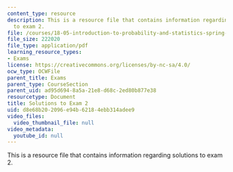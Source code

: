 ```yaml
---
content_type: resource
description: This is a resource file that contains information regarding solutions
  to exam 2.
file: /courses/18-05-introduction-to-probability-and-statistics-spring-2014/d8e68b202096e94b62184ebb314adee9_MIT18_05S14_Exam2_Sol.pdf
file_size: 222020
file_type: application/pdf
learning_resource_types:
- Exams
license: https://creativecommons.org/licenses/by-nc-sa/4.0/
ocw_type: OCWFile
parent_title: Exams
parent_type: CourseSection
parent_uid: ad95d694-8a5a-21e8-d68c-2ed80b877e38
resourcetype: Document
title: Solutions to Exam 2
uid: d8e68b20-2096-e94b-6218-4ebb314adee9
video_files:
  video_thumbnail_file: null
video_metadata:
  youtube_id: null
---
```

This is a resource file that contains information regarding solutions to exam 2.